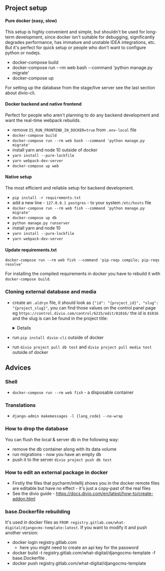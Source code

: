 Project setup
-------------------------------------------------------------------------------

#### Pure docker (easy, slow)

This setup is highly convenient and simple, but shouldn't be used for long-term development, since docker isn't suitable for debugging, significantly degrades performance, has immature and unstable IDEA integrations, etc. But it's perfect for quick setup or people who don't want to configure python or nodejs.

- docker-compose build
- docker-compose run --rm web bash --command 'python manage.py migrate'
- docker-compose up

For setting up the database from the stage/live server see the last section about divio-cli.

#### Docker backend and native frontend

Perfect for people who aren't planning to do any backend development and want the real-time webpack rebuilds.

- remove `IS_RUN_FRONTEND_IN_DOCKER=true` from `.env-local` file  
- `docker-compose build`
- `docker-compose run --rm web bash --command 'python manage.py migrate'`
- install yarn and node 10 outside of docker
- `yarn install --pure-lockfile`
- `yarn webpack-dev-server`
- `docker-compose up web`

#### Native setup

The most efficient and reliable setup for backend development.

- `pip install -r requirements.txt`
- add a new line - `127.0.0.1 postgres` - to your system `/etc/hosts` file
- `docker-compose run --rm web fish --command 'python manage.py migrate'`
- `docker-compose up db`
- `python manage.py runserver`
- install yarn and node 10
- `yarn install --pure-lockfile`
- `yarn webpack-dev-server`

#### Update requirements.txt

`docker-compose run --rm web fish --command 'pip-reqs compile; pip-reqs resolve'`

For installing the compiled requirements in docker you have to rebuild it with `docker-compose build`.

### Cloning external database and media

- create an `.aldryn` file, it should look as `{"id": "{project_id}", "slug": "{project_slug}"`, you can find those values on the control panel page eg `https://control.divio.com/control/6215/edit/81016/` the id is `81016` and the slug is can be found in the project title:
    <details>

    ![](/info/projects/djangocms-template/guidelines/img/project-slug.png)

    </details>
- run `pip install divio-cli` outside of docker
- run `divio project pull db test` and `divio project pull media test` outside of docker

Advices
-------------------------------------------------------------------------------

### Shell
- `docker-compose run --rm web fish` - a disposable container

### Translations
- `django-admin makemessages -l {lang_code} --no-wrap`

### How to drop the database
You can flush the local & server db in the following way:
- remove the db container along with its data volume
- run migrations - now you have an empty db
- push it to the server `divio project push db test`

### How to edit an external package in docker
- Firstly the files that pycharm/intellij shows you in the docker remote files are editable but have no effect - it's just a copy-past of the real files
- See the divio guide - https://docs.divio.com/en/latest/how-to/create-addon.html

### base.Dockerfile rebuilding

It's used in docker files as `FROM registry.gitlab.com/what-digital/djangocms-template:latest`. If you want to modify it and push another version:

- docker login registry.gitlab.com
    - here you might need to create an api key for the password
- docker build -t registry.gitlab.com/what-digital/djangocms-template -f base.Dockerfile .
- docker push registry.gitlab.com/what-digital/djangocms-template
